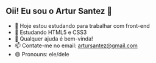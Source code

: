 ## Oii! Eu sou o Artur Santez 👋

- 🔭 Hoje estou estudando para trabalhar com front-end
- 🌱 Estudando HTML5 e CSS3
- 🤔 Qualquer ajuda é bem-vinda! 
- 📫 Contate-me no email: artursantez@gmail.com
- 😄 Pronouns: ele/dele 
